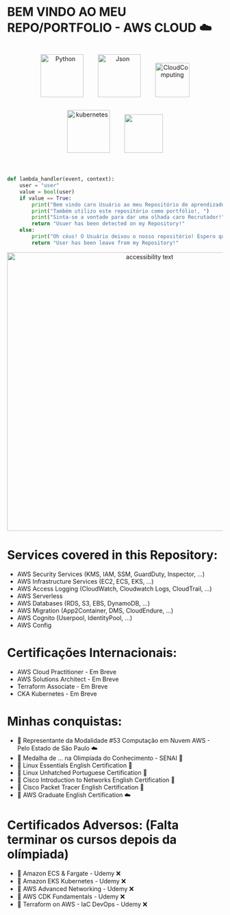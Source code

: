 # BEM VINDO AO MEU REPO/PORTFOLIO - AWS CLOUD ☁️


<p align="center">
    <img width="100" hspace="15" vspace="15" src="https://upload.wikimedia.org/wikipedia/commons/1/1f/Python_logo_01.svg" alt="Python">
    <img width="100" hspace="15" vspace="15" src="https://cdn.iconscout.com/icon/free/png-256/json-file-1-504451.png" alt="Json">
    <img width="80" hspace="15" vspace="15" src="https://cdn.pixabay.com/photo/2017/01/31/15/33/linux-2025130_1280.png" alt="CloudComputing">
    <img width="100" hspace="15" vspace="15" src="https://upload.wikimedia.org/wikipedia/commons/0/00/Kubernetes_%28container_engine%29.png" alt="kubernetes">
    <img width="90" hspace="15" vspace="15" src="https://cdn.iconscout.com/icon/free/png-256/amazon-68-722671.png" atl="AWS">
</p1>

#
```python
def lambda_handler(event, context):
    user = "user"
    value = bool(user)
    if value == True:
        print("Bem vindo caro Usuário ao meu Repositório de aprendizado! ")
        print("Também utilizo este repositório como portfólio!, ")
        print("Sinta-se a vontade para dar uma olhada caro Recrutador!")
        return "Usuer has been detected on my Repository!"
    else:
        print("Oh céus! O Usuário deixou o nosso repositório! Espero que ele tenha gostado!")
        return "User has been leave from my Repository!"
```
<p align="center">
  <img src="https://o.remove.bg/downloads/c14b0ae8-7692-41b4-a704-6f60c102f663/Com_cloud_computing__n%C3%B3s_podemos_ir_ao_infino_e_al%C3%A9m___2_-removebg-preview.png" width="650" alt="accessibility text">
</p>

# Services covered in this Repository:
* AWS Security Services (KMS, IAM, SSM, GuardDuty, Inspector, ...)
* AWS Infrastructure Services (EC2, ECS, EKS, ...)
* AWS Access Logging (CloudWatch, Cloudwatch Logs, CloudTrail, ...)
* AWS Serverless
* AWS Databases (RDS, S3, EBS, DynamoDB, ...)
* AWS Migration (App2Container, DMS, CloudEndure, ...)
* AWS Cognito (Userpool, IdentityPool, ...)
* AWS Config
# Certificações Internacionais:
* AWS Cloud Practitioner - Em Breve
* AWS Solutions Architect - Em Breve
* Terraform Associate - Em Breve
* CKA Kubernetes - Em Breve
# Minhas conquistas:
* 🥇 Representante da Modalidade #53 Computação em Nuvem AWS - Pelo Estado de São Paulo ☁️
* 🥇 Medalha de ... na Olimpíada do Conhecimento - SENAI :closed_book:
* 🏅 Linux Essentials English Certification :penguin: 
* 🏅 Linux Unhatched Portuguese Certification :penguin: 
* 🏅 Cisco Introduction to Networks English Certification :large_blue_circle: 
* 🏅 Cisco Packet Tracer English Certification :large_blue_circle: 
* 🏅 AWS Graduate English Certification :cloud: 
# Certificados Adversos: (Falta terminar os cursos depois da olímpiada)
* 🏅 Amazon ECS & Fargate - Udemy :x:
* 🏅 Amazon EKS Kubernetes - Udemy :x:
* 🏅 AWS Advanced Networking - Udemy :x:
* 🏅 AWS CDK Fundamentals - Udemy :x:
* 🏅 Terraform on AWS - IaC DevOps - Udemy :x:
